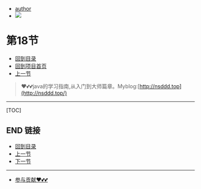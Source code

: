 + [author](https://github.com/3293172751)
+ <a href="https://github.com/3293172751" target="_blank"><img src="https://img.shields.io/badge/Github-xiongxinwei-inactive?style=social&logo=github"></a></p>
# 第18节
+ [回到目录](../README.md)
+ [回到项目首页](../../README.md)
+ [上一节](17.md)
> ❤️💕💕java的学习指南,从入门到大师篇章。Myblog:[http://nsddd.top](http://nsddd.top/)
---
[TOC]





## END 链接
+ [回到目录](../README.md)
+ [上一节](17.md)
+ [下一节](19.md)
---
+ [参与贡献❤️💕💕](https://github.com/3293172751/Block_Chain/blob/master/Git/git-contributor.md)
